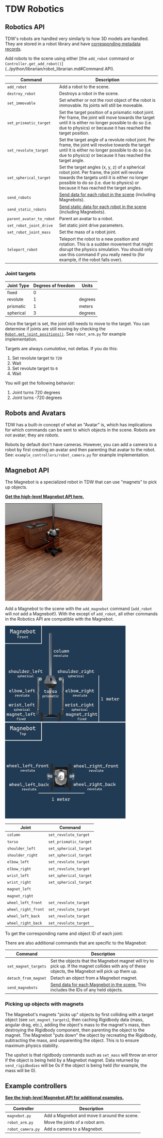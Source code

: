 # TDW Robotics

## Robotics API

TDW's robots are handled very similarly to how 3D models are handled. They are stored in a robot library and have [corresponding metadata records](../python/librarian/robot_librarian.md). 

Add robots to the scene using either [the `add_robot` command or `Controller.get_add_robot()`](../python/librarian/robot_librarian.md#Command API).

| Command                  | Description                                                  |
| ------------------------ | ------------------------------------------------------------ |
| `add_robot`              | Add a robot to the scene.                                    |
| `destroy_robot`          | Destroys a robot in the scene.                               |
| `set_immovable`          | Set whether or not the root object of the robot is immovable. Its joints will still be moveable. |
| `set_prismatic_target`   | Set the target position of a prismatic robot joint. Per frame, the joint will move towards the target until it is either no longer possible to do so (i.e. due to physics) or because it has reached the target position. |
| `set_revolute_target`    | Set the target angle of a revolute robot joint. Per frame, the joint will revolve towards the target until it is either no longer possible to do so (i.e. due to physics) or because it has reached the target angle. |
| `set_spherical_target`   | Set the target angles (x, y, z) of a spherical robot joint. Per frame, the joint will revolve towards the targets until it is either no longer possible to do so (i.e. due to physics) or because it has reached the target angles. |
| `send_robots`            | [Send data for each robot in the scene](https://github.com/threedworld-mit/tdw/blob/master/Documentation/api/output_data.md#Robot) (including Magnebots). |
| `send_static_robots`     | [Send static data for each robot in the scene](https://github.com/threedworld-mit/tdw/blob/master/Documentation/api/output_data.md#StaticRobot) (including Magnebots). |
| `parent_avatar_to_robot` | Parent an avatar to a robot.                                 |
| `set_robot_joint_drive`  | Set static joint drive parameters.                           |
| `set_robot_joint_mass`   | Set the mass of a robot joint.                               |
| `teleport_robot`         | Teleport the robot to a new position and rotation. This is a sudden movement that might disrupt the physics simulation. You should only use this command if you really need to (for example, if the robot falls over). |

### Joint targets

| Joint Type | Degrees of freedom | Units   |
| ---------- | ------------------ | ------- |
| fixed      | 0                  |         |
| revolute   | 1                  | degrees |
| prismatic  | 1                  | meters  |
| spherical  | 3                  | degrees |

Once the target is set, the joint still needs to move to the target. You can determine if joints are still moving by checking the [`Robot.get_joint_positions()`](https://github.com/threedworld-mit/tdw/blob/master/Documentation/api/output_data.md#Robot). See `robot_arm.py` for example implementation.

Targets are always *cumulative*, not deltas. If you do this:

1. Set revolute target to `720`
2. Wait
3. Set revolute target to `0`
4. Wait

You will get the following behavior:

1. Joint turns 720 degrees
2. Joint turns -720 degrees

## Robots and Avatars

TDW has a built-in concept of what an "Avatar" is, which has implications for which commands can be sent to which objects in the scene. Robots are *not* avatar; they are *robots*.

Robots by default don't have cameras. However, you can add a camera to a robot by first creating an avatar and then parenting that avatar to the robot. See: `example_controllers/robot_camera.py` for example implementation.

## Magnebot API

The Magnebot is a specialized robot in TDW that can use "magnets" to pick up objects.

[**Get the high-level Magnebot API here.**](https://github.com/alters-mit/magnebot)

![](../images/robots/grasp_high.gif)

Add a Magnebot to the scene with the `add_magnebot` command (`add_robot` will *not* add a Magnebot!). With the except of `add_robot`, all other commands in the Robotics API are compatible with the Magnebot. 

<img src="../images/robots/magnebot_front.jpg" style="zoom: 67%;" />

<img src="../images/robots/magnebot_back.jpg" style="zoom:67%;" />

| Joint               | Command                |
| ------------------- | ---------------------- |
| `column`            | `set_revolute_target`  |
| `torso`             | `set_prismatic_target` |
| `shoulder_left`     | `set_spherical_target` |
| `shoulder_right`    | `set_spherical_target` |
| `elbow_left`        | `set_revolute_target`  |
| `elbow_right`       | `set_revolute_target`  |
| `wrist_left`        | `set_spherical_target` |
| `wrist_right`       | `set_spherical_target` |
| `magnet_left`       |                        |
| `magnet_right`      |                        |
| `wheel_left_front`  | `set_revolute_target`  |
| `wheel_right_front` | `set_revolute_target`  |
| `wheel_left_back`   | `set_revolute_target`  |
| `wheel_right_back`  | `set_revolute_target`  |

To get the corresponding name and object ID of each joint:

There are also additional commands that are specific to the Magnebot:

| Command              | Description                                                  |
| -------------------- | ------------------------------------------------------------ |
| `set_magnet_targets` | Set the objects that the Magnebot magnet will try to pick up. If the magnet collides with any of these objects, the Magnebot will pick up them up. |
| `detach_from_magnet` | Detach an object from a Magnebot magnet.                     |
| `send_magnebots`     | [Send data for each Magnebot in the scene.](https://github.com/threedworld-mit/tdw/blob/master/Documentation/api/output_data.md#Magnebot) This includes the IDs of any held objects. |

### Picking up objects with magnets

The Magnebot's magnets "picks up" objects by first colliding with a target object (see `set_magnet_targets`), then caching Rigidbody data (mass, angular drag, etc.), adding the object's mass to the magnet's mass, then destroying the Rigidbody component, then parenting the object to the magnet. The Magnebot "puts down" the object by recreating the Rigidbody, subtracting the mass, and unparenting the object. This is to ensure maximum physics stability.

The upshot is that rigidbody commands such as `set_mass` will throw an error if the object is being held by a Magnebot magnet. Data returned by `send_rigidbodies` will be 0s if the object is being held (for example, the mass will be 0).

## Example controllers

[**See the high-level Magnebot API for additional examples.**](https://github.com/alters-mit/magnebot)

| Controller        | Description                                  |
| ----------------- | -------------------------------------------- |
| `magnebot.py`     | Add a Magnebot and move it around the scene. |
| `robot_arm.py`    | Move the joints of a robot arm.              |
| `robot_camera.py` | Add a camera to a Magnebot.                  |

